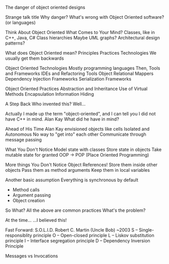 
The danger of object oriented designs


Strange talk title
Why danger?
What's wrong with Object Oriented software?
(or languages)

Think About Object Oriented
What Comes to Your Mind?
Classes, like in C++, Java, C#
Class hierarchies
Maybe UML graphs?
Architectural design patterns?

What does Object Oriented mean?
Principles
Practices
Technologies
We usually get them backwards

Object Oriented Technologies
Mostly programming languages
Then, Tools and Frameworks
IDEs and Refactoring Tools
Object Relational Mappers
Dependency Injection Frameworks
Serialization Frameworks

Object Oriented Practices
Abstraction and Inheritance
Use of Virtual Methods
Encapsulation
Information Hiding



A Step Back
Who invented this?
Well...

Actually I made up the term "object-oriented", and I can tell you I did not have C++ in mind.
Alan Kay
What did he have in mind?

Ahead of His Time
Alan Kay envisioned objects like cells
Isolated and Autonomous
No way to "get into" each other
Communicate through message passing



What You Don't Notice
Model state with classes
Store state in objects
Take mutable state for granted
OOP -> POP
(Place Oriented Programming)

More things You Don't Notice
Object References!
Store them inside other objects
Pass them as method arguments
Keep them in local variables

Another basic assumption
Everything is synchronous by default
- Method calls
- Argument passing
- Object creation

So What?
All the above are common practices
What's the problem?




At the time...
...I believed this!







Fast Forward: S.O.L.I.D.
Robert C. Martin (Uncle Bob) ~2003
S – Single-responsiblity principle
O – Open-closed principle
L – Liskov substitution principle
I – Interface segregation principle
D – Dependency Inversion Principle




Messages vs Invocations
